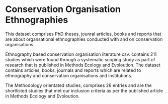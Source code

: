 # Conservation Organisation Ethnographies
This dataset comprises PhD theses, jounral articles, books and reports that are about organsational ethnographies conducted with and on conservation organisations.


Ethnography based conservation organisation literature csv. contains 211 studies which were found through a systematic scoping study as part of research that is published in Methods Ecology and Evoloution.
The dataset contains articles, books, journals and reports which are related to ethnography and conservation organisations and institutions.

The Methodology orientated studies, comprises 26 entries and are the shortlisted studies that met our inclusion criteria as per the published article in Methods Ecology and Evoloution.
